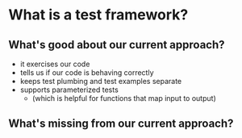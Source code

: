 # What is a test framework?

## What's good about our current approach?

- it exercises our code
- tells us if our code is behaving correctly
- keeps test plumbing and test examples separate
- supports parameterized tests
    - (which is helpful for functions that map input to output)

## What's missing from our current approach?
